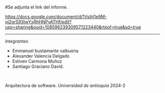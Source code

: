 #Se adjunta el link del informe.

https://docs.google.com/document/d/1Vsihl1e9M-oj2grS93lwYxRhHNPvATHf/edit?usp=sharing&ouid=108596239309571223440&rtpof=true&sd=true

-----

*Integrantes*
*  Emmanuel bustamante valbuena
*  Alexander Valencia Delgado
*  Estiven Carmona Muñoz
*  Santiago Graciano David.
<br/>

Arquitectura de software.
*Universidad de antioquia* 2024-2
